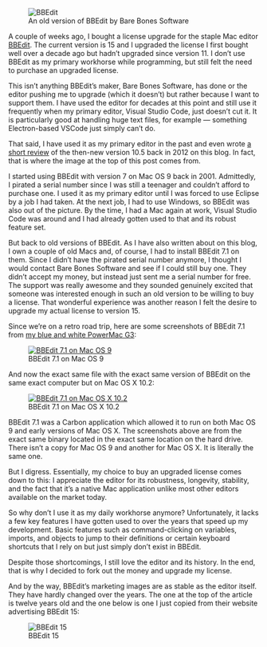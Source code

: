 <figure><img loading="lazy" decoding="async" src="bbedit.png" alt="BBEdit"><figcaption>An old version of BBEdit by Bare Bones Software</figcaption></figure>

A couple of weeks ago, I bought a license upgrade for the staple Mac editor [BBEdit](https://www.barebones.com/products/bbedit/index.html). The current version is 15 and I upgraded the license I first bought well over a decade ago but hadn’t upgraded since version 11. I don’t use BBEdit as my primary workhorse while programming, but still felt the need to purchase an upgraded license.

This isn’t anything BBEdit’s maker, Bare Bones Software, has done or the editor pushing me to upgrade (which it doesn’t) but rather because I want to support them. I have used the editor for decades at this point and still use it frequently when my primary editor, Visual Studio Code, just doesn’t cut it. It is particularly good at handling huge text files, for example — something Electron-based VSCode just simply can’t do.

That said, I have used it as my primary editor in the past and even wrote [a short review](https://blog.alexseifert.com/2012/12/06/bbedit-positives-and-negatives/) of the then-new version 10.5 back in 2012 on this blog. In fact, that is where the image at the top of this post comes from.

I started using BBEdit with version 7 on Mac OS 9 back in 2001. Admittedly, I pirated a serial number since I was still a teenager and couldn’t afford to purchase one. I used it as my primary editor until I was forced to use Eclipse by a job I had taken. At the next job, I had to use Windows, so BBEdit was also out of the picture. By the time, I had a Mac again at work, Visual Studio Code was around and I had already gotten used to that and its robust feature set.

But back to old versions of BBEdit. As I have also written about on this blog, I own a couple of old Macs and, of course, I had to install BBEdit 7.1 on them. Since I didn’t have the pirated serial number anymore, I thought I would contact Bare Bones Software and see if I could still buy one. They didn’t accept my money, but instead just sent me a serial number for free. The support was really awesome and they sounded genuinely excited that someone was interested enough in such an old version to be willing to buy a license. That wonderful experience was another reason I felt the desire to upgrade my actual license to version 15.

Since we’re on a retro road trip, here are some screenshots of BBEdit 7.1 from [my blue and white PowerMac G3](https://blog.alexseifert.com/2024/04/17/my-new-powermac-g3-blue-and-white-part-1/):

<figure><a href="https://blog.alexseifert.com/?attachment_id=4042"><img loading="lazy" decoding="async" src="BBEdit-7.1-Mac-OS-9.jpg" alt="BBEdit 7.1 on Mac OS 9"></a><figcaption>BBEdit 7.1 on Mac OS 9</figcaption></figure>

And now the exact same file with the exact same version of BBEdit on the same exact computer but on Mac OS X 10.2:

<figure><a href="https://blog.alexseifert.com/?attachment_id=4039"><img loading="lazy" decoding="async" src="BBEdit-7.1-Mac-OS-X-10.2.jpg" alt="BBEdit 7.1 on Mac OS X 10.2"></a><figcaption>BBEdit 7.1 on Mac OS X 10.2</figcaption></figure>

BBEdit 7.1 was a Carbon application which allowed it to run on both Mac OS 9 and early versions of Mac OS X. The screenshots above are from the exact same binary located in the exact same location on the hard drive. There isn’t a copy for Mac OS 9 and another for Mac OS X. It is literally the same one.

But I digress. Essentially, my choice to buy an upgraded license comes down to this: I appreciate the editor for its robustness, longevity, stability, and the fact that it’s a native Mac application unlike most other editors available on the market today.

So why don’t I use it as my daily workhorse anymore? Unfortunately, it lacks a few key features I have gotten used to over the years that speed up my development. Basic features such as command-clicking on variables, imports, and objects to jump to their definitions or certain keyboard shortcuts that I rely on but just simply don’t exist in BBEdit.

Despite those shortcomings, I still love the editor and its history. In the end, that is why I decided to fork out the money and upgrade my license.

And by the way, BBEdit’s marketing images are as stable as the editor itself. They have hardly changed over the years. The one at the top of the article is twelve years old and the one below is one I just copied from their website advertising BBEdit 15:

<figure><img loading="lazy" decoding="async" src="bbedit-15.jpg" alt="BBEdit 15"><figcaption>BBEdit 15</figcaption></figure>